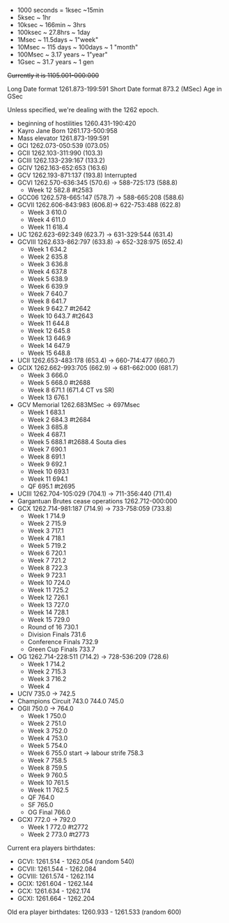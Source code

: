 * 1000 seconds = 1ksec ~15min
* 5ksec ~ 1hr
* 10ksec ~ 166min ~ 3hrs
* 100ksec ~ 27.8hrs ~ 1day
* 1Msec ~ 11.5days ~ 1"week"
* 10Msec ~ 115 days ~ 100days ~ 1 "month"
* 100Msec ~ 3.17 years ~ 1"year"
* 1Gsec ~ 31.7 years ~ 1 gen

~~Currently it is 1105.001-000:000~~

Long Date format 1261.873-199:591
Short Date format 873.2 (MSec)
Age in GSec

Unless specified, we're dealing with the 1262 epoch.

* beginning of hostilities 1260.431-190:420
* Kayro Jane Born 1261.173-500:958
* Mass elevator 1261.873-199:591
* GCI 1262.073-050:539 (073.05)
* GCII 1262.103-311:990 (103.3)
* GCIII 1262.133-239:167 (133.2)
* GCIV 1262.163-652:653 (163.6)
* GCV 1262.193-871:137 (193.8) Interrupted 
* GCVI 1262.570-636:345 (570.6) -> 588-725:173 (588.8)
	* Week 12 582.8 #t2583 
* GCC06 1262.578-665:147 (578.7) -> 588-665:208 (588.6)
* GCVII 1262.606-843:983 (606.8)-> 622-753:488 (622.8)
	* Week 3 610.0
	* Week 4 611.0
	* Week 11 618.4
* UC 1262.623-692:349 (623.7) -> 631-329:544 (631.4)
* GCVIII 1262.633-862:797 (633.8) -> 652-328:975 (652.4)
	* Week 1 634.2
	* Week 2 635.8
	* Week 3 636.8
	* Week 4 637.8
	* Week 5 638.9
	* Week 6 639.9
	* Week 7 640.7
	* Week 8 641.7
	* Week 9 642.7 #t2642 
	* Week 10 643.7 #t2643
	* Week 11 644.8
	* Week 12 645.8
	* Week 13 646.9
	* Week 14 647.9
	* Week 15 648.8
* UCII 1262.653-483:178 (653.4) -> 660-714:477 (660.7)
* GCIX 1262.662-993:705 (662.9) -> 681-662:000 (681.7)
	* Week 3 666.0
	* Week 5 668.0 #t2688
	* Week 8 671.1 (671.4 CT vs SR)
	* Week 13 676.1
* GCV Memorial 1262.683MSec -> 697Msec
	* Week 1 683.1
	* Week 2 684.3 #t2684 
	* Week 3 685.8
	* Week 4 687.1
	* Week 5 688.1 #t2688.4 Souta dies
	* Week 7 690.1
	* Week 8 691.1
	* Week 9 692.1
	* Week 10 693.1
	* Week 11 694.1
	* QF 695.1 #t2695 
* UCIII 1262.704-105:029 (704.1) -> 711-356:440 (711.4)
* Gargantuan Brutes cease operations 1262.712-000:000
* GCX 1262.714-981:187 (714.9) ->  733-758:059 (733.8)
	* Week 1 714.9
	* Week 2 715.9
	* Week 3 717.1
	* Week 4 718.1
	* Week 5 719.2
	* Week 6 720.1
	* Week 7 721.2
	* Week 8 722.3
	* Week 9 723.1
	* Week 10 724.0
	* Week 11 725.2
	* Week 12 726.1
	* Week 13 727.0
	* Week 14 728.1
	* Week 15 729.0
	* Round of 16 730.1
	* Division Finals 731.6
	* Conference Finals 732.9
	* Green Cup Finals 733.7
* OG 1262.714-228:511 (714.2) -> 728-536:209 (728.6)
	* Week 1 714.2
	* Week 2 715.3
	* Week 3 716.2
	* Week 4 
* UCIV 735.0 -> 742.5
* Champions Circuit 743.0 744.0 745.0
* OGII 750.0 -> 764.0
	* Week 1 750.0
	* Week 2 751.0
	* Week 3 752.0
	* Week 4 753.0
	* Week 5 754.0
	* Week 6 755.0 start -> labour strife 758.3
	* Week 7 758.5
	* Week 8 759.5
	* Week 9 760.5
	* Week 10 761.5
	* Week 11 762.5
	* QF 764.0
	* SF 765.0
	* OG Final 766.0
* GCXI 772.0 -> 792.0 
	* Week 1 772.0 #t2772
	*  Week 2 773.0 #t2773 



Current era players birthdates: 

* GCVI: 1261.514 - 1262.054 (random 540)
* GCVII: 1261.544 - 1262.084
* GCVIII: 1261.574 - 1262.114
* GCIX: 1261.604 - 1262.144
* GCX: 1261.634 - 1262.174
* GCXI: 1261.664 - 1262.204

Old era player birthdates: 1260.933 - 1261.533 (random 600)
